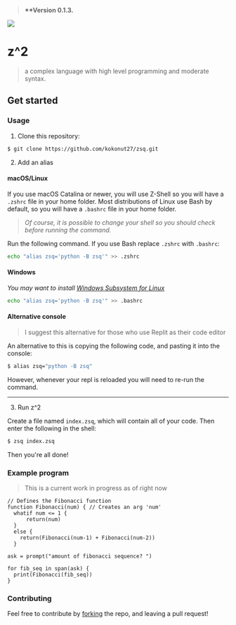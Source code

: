 > **\*\*Version 0.1.3.**

[<img src="https://github.com/kokonut27/zsq/blob/main/docs/media/temp_logo.jpeg"/>](https://github.com/kokonut27/zsq)

# z^2
> a complex language with high level programming and moderate syntax.

## Get started
### Usage
1. Clone this repository: 
```zsh
$ git clone https://github.com/kokonut27/zsq.git
```

2. Add an alias

#### macOS/Linux
If you use macOS Catalina or newer, you will use Z-Shell so you will have a `.zshrc` file in your home folder. Most distributions of Linux use Bash by default, so you will have a `.bashrc` file in your home folder. 
> *Of course, it is possible to change your shell so you should check before running the command.*

Run the following command. If you use Bash replace `.zshrc` with `.bashrc`:
```zsh
echo "alias zsq='python -B zsq'" >> .zshrc
```

#### Windows
*You may want to install [Windows Subsystem for Linux](https://docs.microsoft.com/en-us/windows/wsl/install)*

```zsh
echo "alias zsq='python -B zsq'" >> .bashrc
```

#### Alternative console
> I suggest this alternative for those who use Replit as their code editor

An alternative to this is copying the following code, and pasting it into the console:
```zsh
$ alias zsq="python -B zsq"
```
However, whenever your repl is reloaded you will need to re-run the command.

--- 

3. Run z^2

Create a file named `index.zsq`, which will contain all of your code. Then enter the following in the shell:
```zsh
$ zsq index.zsq
```
Then you're all done!

### Example program
> This is a current work in progress as of right now

```
// Defines the Fibonacci function
function Fibonacci(num) { // Creates an arg 'num'
  whatif num <= 1 {
      return(num)
  }
  else {
    return(Fibonacci(num-1) + Fibonacci(num-2))
  }

ask = prompt("amount of fibonacci sequence? ")

for fib_seq in span(ask) {
  print(Fibonacci(fib_seq))
}
```

### Contributing
Feel free to contribute by [forking](https://github.com/kokonut27/zsq/network/members) the repo, and leaving a pull request!
